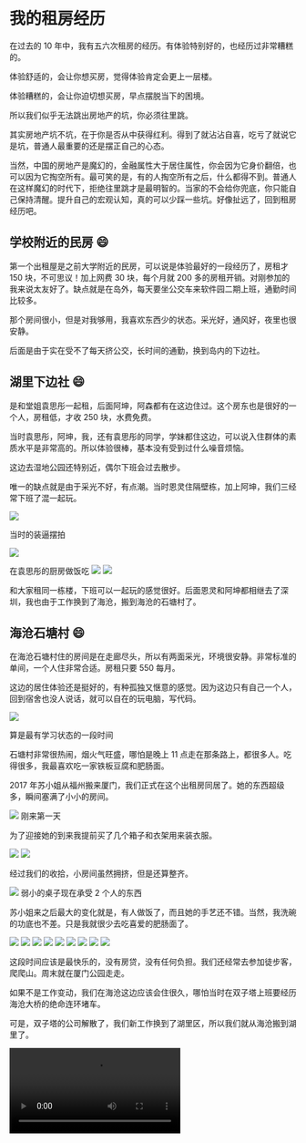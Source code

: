 # 我的租房经历

在过去的 10 年中，我有五六次租房的经历。有体验特别好的，也经历过非常糟糕的。

体验舒适的，会让你想买房，觉得体验肯定会更上一层楼。

体验糟糕的，会让你迫切想买房，早点摆脱当下的困境。

所以我们似乎无法跳出房地产的坑，你必须往里跳。

其实房地产坑不坑，在于你是否从中获得红利。得到了就沾沾自喜，吃亏了就说它是坑，普通人最重要的还是摆正自己的心态。

当然，中国的房地产是魔幻的，金融属性大于居住属性，你会因为它身价翻倍，也可以因为它掏空所有。最可笑的是，有的人掏空所有之后，什么都得不到。普通人在这样魔幻的时代下，拒绝往里跳才是最明智的。当家的不会给你兜底，你只能自己保持清醒。提升自己的宏观认知，真的可以少踩一些坑。好像扯远了，回到租房经历吧。

## 学校附近的民房 😄

第一个出租屋是之前大学附近的民房，可以说是体验最好的一段经历了，房租才 150 块，不可思议！加上网费 30 块，每个月就 200 多的房租开销。对刚参加的我来说太友好了。缺点就是在岛外，每天要坐公交车来软件园二期上班，通勤时间比较多。

那个房间很小，但是对我够用，我喜欢东西少的状态。采光好，通风好，夜里也很安静。

后面是由于实在受不了每天挤公交，长时间的通勤，换到岛内的下边社。

## 湖里下边社 😄

是和堂姐袁思彤一起租，后面阿坤，阿森都有在这边住过。这个房东也是很好的一个人，房租低，才收 250 块，水费免费。

当时袁思彤，阿坤，我，还有袁思彤的同学，学妹都住这边，可以说入住群体的素质水平是非常高的。所以体验很棒，基本没有受到过什么噪音烦恼。

这边去湿地公园还特别近，偶尔下班会过去散步。

唯一的缺点就是由于采光不好，有点潮。当时恩灵住隔壁栋，加上阿坤，我们三经常下班了混一起玩。

![](./assets/2.jpeg)

<Tip>当时的装逼摆拍</Tip>

![](./assets/1.jpeg)

<Tip>在袁思彤的厨房做饭吃</Tip>
<Pictures>
<img src="./assets/3.jpeg" />
<img src="./assets/4.jpeg" />
</Pictures>

和大家租同一栋楼，下班可以一起玩的感觉很好。后面恩灵和阿坤都相继去了深圳，我也由于工作换到了海沧，搬到海沧的石塘村了。

## 海沧石塘村 😄

在海沧石塘村住的房间是在走廊尽头，所以有两面采光，环境很安静。非常标准的单间，一个人住非常合适。房租只要 550 每月。

这边的居住体验还是挺好的，有种孤独又惬意的感觉。因为这边只有自己一个人，回到宿舍也没人说话，就可以自在的玩电脑，写代码。

![](./assets/haichan/1.jpeg)

<Tip>算是最有学习状态的一段时间</Tip>

石塘村非常很热闹，烟火气旺盛，哪怕是晚上 11 点走在那条路上，都很多人。吃得很多，我最喜欢吃一家铁板豆腐和肥肠面。

2017 年苏小姐从福州搬来厦门，我们正式在这个出租房同居了。她的东西超级多，瞬间塞满了小小的房间。

<img class="max-w-500 center" src="./assets/haichan/2.jpeg" />
<Tip>刚来第一天</Tip>

为了迎接她的到来我提前买了几个箱子和衣架用来装衣服。

<Pictures>
<img src="./assets/haichan/4.jpeg" />
<img src="./assets/haichan/3.jpeg" />
</Pictures>

经过我们的收拾，小房间虽然拥挤，但是还算整齐。

![](./assets/haichan/5.jpeg)
<Tip>弱小的桌子现在承受 2 个人的东西</Tip>

苏小姐来之后最大的变化就是，有人做饭了，而且她的手艺还不错。当然，我洗碗的功底也不差。只是我就很少去吃喜爱的肥肠面了。

<Pictures>
<img src="./assets/haichan/food/1.jpeg" />
<img src="./assets/haichan/food/2.jpeg" />
<img src="./assets/haichan/food/3.jpeg" />
<img src="./assets/haichan/food/4.jpeg" />
<img src="./assets/haichan/food/5.jpeg" />
<img src="./assets/haichan/food/6.jpeg" />
<img src="./assets/haichan/food/7.jpeg" />
<img src="./assets/haichan/food/8.jpeg" />
<img src="./assets/haichan/food/9.jpeg" />
</Pictures>

这段时间应该是最快乐的，没有房贷，没有任何负担。我们还经常去参加徒步客，爬爬山。周末就在厦门公园走走。

如果不是工作变动，我们在海沧这边应该会住很久，哪怕当时在双子塔上班要经历海沧大桥的绝命连环堵车。

可是，双子塔的公司解散了，我们新工作换到了湖里区，所以我们就从海沧搬到湖里了。

<video src="./assets/haichan/海沧石塘出租屋.mp4" controls />
<Tip>一段当时小房间的视频</Tip>

## 湖里高林社区 ☹️

这边的房租好像是 700-800，忘记了。

在这边的居住体验就非常差了。要么是采光不好，要么就是隔壁住的小年轻半夜打游戏，乱喊乱叫。我过去让他们打游戏小声一点，被那个脏乱差的房间吓到。到处是烟头和饮料瓶，床上被子都煲浆了。

和房东商量换了一个房间，又遇上隔壁是一个爱请客喝酒的驾校教练，三天两头在家里聚餐吃烤鱼喝啤酒。这类人很喜欢讲社会，请各种朋友来喝着廉价的啤酒，讲着哥们的豪情义气。

我想不明白，都沦落到住民租房了，怎么生活能那么安逸，而且一把年纪了。

最终我开始反省自己，为什么会遇上这些烂人。原因就是我贪便宜没有去好点的地方租房子，而是选择了民租房，是我主动选择了低素质人群。

痛定思痛，**我们决定远离这些烂人，决定再也不在住民租房**。所以，我们搬到了世茂湖滨首府。

## 世茂湖滨首府 ☹️ 😄

在这边我们租了一个单间，是正规小区，格局就是一个大平房隔出了几个单间。房租是 1600 ，比民租房贵了不少。不过体验确实提升了一点，隔壁住的人不会吵，而且小区绿化超级好，饭后还可以在楼下散步。

这边离湖边水库也很近，之前有段时间每天下班还去湖边水库走一圈（应该有 5 公里）。

去宝龙一城也很近，都是步行可达。而且附近也有稿定的班车经过，每天上班去那边等公司的班车即可。

虽然是个单间，但是有一个还算不小的阳台，我们就在阳台简单的做饭吃饭。条件也算艰苦，不过胜在这边采光好，通风好，整体体验还行。

<Pictures>
<img src="./assets/shimao/1.jpeg" />
<img src="./assets/shimao/2.jpeg" />
</Pictures>
<Tip>这个狭长的桌子就是我们的饭桌</Tip>

要说缺点就是我们这个房间需要和另外一个房间的人共用厕所。这种公共使用的体验就不太好，特别是另外一个房间换成了一个男租客之后。

<img class="max-w-500 center" src="./assets/shimao/3.png"/>

<Tip>这是我用 Word 做的灵魂海报</Tip>

后来隔壁换了一批租客，那个两房一厅挤下了可能有 5-6 个人。噪音就多了，也是大晚上的聚餐，吆五喝六。最里面的那个房间之前一直有个男生很安静，后面搬走了，换了个女租客，可能是夜场工作，经常半夜出行，带着一些精神小伙，吵吵闹闹的。

<img class="max-w-500 center" src="./assets/shimao/4.png" />

这一切的变化，又提醒着我，该换地方住了。群租的体验也不可控，你的邻居决定了你的居住体验。

## 虎仔山庄 ☹️ 😄

于是我们搬到了虎仔山庄，是保障房，房东偷偷租给我们的。房租每月 2300

这边的位置非常好，就在软件园二期东门的正对面，苏小姐上班方便。我来观音山上班也很方便，都是走路可达。

是非常标准的一室一厅一厨房一阳台一卫生间，是我们租过的房子最板正的格局了。

而且这边都是正经居家的，人员没没那么混杂。

但是，没错，又有但是！

楼上地板经常传来木头摩擦瓷砖的声音，我上去查看，是一个走路需要用凳子支撑的老头在那边走来走去。白天就算了，我都在上班，也听不到，要命的是他都是晚上半夜睡不着起来走。我经常半夜被那个啄、啄、啄的声音吵醒，精神崩溃。

我上去和对方沟通，那个女老头一脸凶样，说她男人不听劝，没办法，他半夜就是要起来走。我说那你把凳子的脚用布包一下，不至于那么吵。她摆手说弄不了。

妈的，国家的保障房就是用来养这些败类的，真的是日了狗了。

好消息是，没多久，我们就搬到自己的房子了，告别了租房的日子。

## 碎碎念

从 2014 年开始租房，到 2022 年终于搬入自己的房子。

一切糟糕的经历都开始远离，我们有了安定的住所。所以我的小宝贝玥玥就姗姗来迟的来到我们身边了。

是个不爱吃苦的孩子，知道要在自己的房子里出生，需要有她专属的地方玩耍。

![](./assets/5.jpeg)
<Tip>宝贝玥玥来做个完美的 ending 吧！</Tip>
